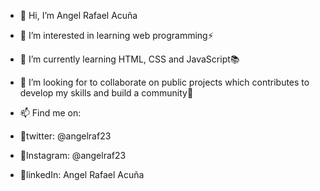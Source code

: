 - 👋 Hi, I’m Angel Rafael Acuña
- 👀 I’m interested in learning web programming⚡
- 🌱 I’m currently learning HTML, CSS and JavaScript📚
- 💞️ I’m looking for to collaborate on public projects which contributes to develop my skills and build a community🚀
- 📫 Find me on:

- 📌twitter: @angelraf23
- 📌Instagram: @angelraf23
- 📌linkedIn: Angel Rafael Acuña
